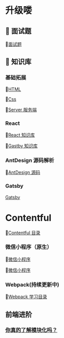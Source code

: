 # 升级喽

## 🐥 面试题

🌊[面试题](/interview/index.md)

## 🚀 知识库

### 基础拓展

🌊[HTML](./repository/HTML/route.md)

🌊[Css](./repository/Css/routed.md)

🌊[Server 服务端](./repository/server/route.md)

### React

🌊[React 知识库](./repository/React/index.md)

🌊[Gastby 知识库](./repository/Gastby/route.md)

### AntDesign 源码解析

🌊[AntDesign 源码](/repository/AnTd-源码解析/index.md)

### Gatsby

[Gatsby](./repository/Gastby/route.md)

# Contentful

🌊[Contentful 目录](/repository/Contentful/index.md)

### 微信小程序（原生）

🌊[微信小程序](./repository/微信小程序（原生）/route.md)

🌊[微信小程序](./repository/微信小程序（原生）/route.md)

### Webpack(持续更新中)

🌊[Webpack 学习目录](/repository/Webpack/index.md)


## 前端进阶

### [你真的了解模块化吗？](./repository/模块化/route.md)
